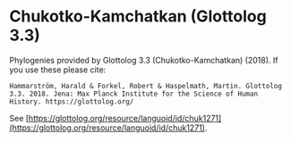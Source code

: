 # Chukotko-Kamchatkan (Glottolog 3.3)

Phylogenies provided by Glottolog 3.3 (Chukotko-Kamchatkan) (2018). If you use these please cite:

```
Hammarström, Harald & Forkel, Robert & Haspelmath, Martin. Glottolog 3.3. 2018. Jena: Max Planck Institute for the Science of Human History. https://glottolog.org/
```

See  [https://glottolog.org/resource/languoid/id/chuk1271](https://glottolog.org/resource/languoid/id/chuk1271).

